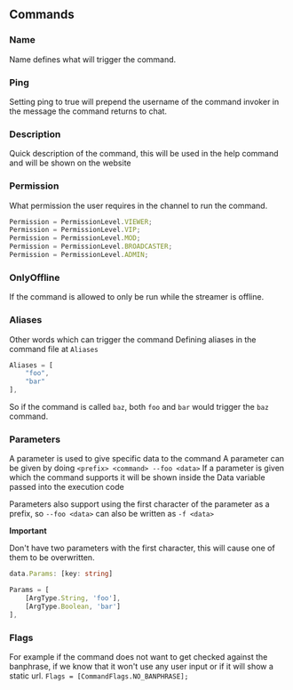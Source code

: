 ## Commands

### Name

Name defines what will trigger the command.

### Ping

Setting ping to true will prepend the username of the command invoker in the message the command returns to chat.

### Description

Quick description of the command, this will be used in the help command
and will be shown on the website

### Permission

What permission the user requires in the channel to run the command.

```typescript
Permission = PermissionLevel.VIEWER;
Permission = PermissionLevel.VIP;
Permission = PermissionLevel.MOD;
Permission = PermissionLevel.BROADCASTER;
Permission = PermissionLevel.ADMIN;
```

### OnlyOffline

If the command is allowed to only be run while the streamer is offline.

### Aliases

Other words which can trigger the command
Defining aliases in the command file at `Aliases`

```typescript
Aliases = [
    "foo",
    "bar"
],
```

So if the command is called `baz`, both `foo` and `bar` would trigger the `baz` command.

### Parameters

A parameter is used to give specific data to the command
A parameter can be given by doing `<prefix> <command> --foo <data>`
If a parameter is given which the command supports it will be shown inside the Data variable passed into the execution code

Parameters also support using the first character of the parameter as a prefix, so `--foo <data>` can also be written as `-f <data>`

<b>Important</b>

Don't have two parameters with the first character, this will cause one of them to be overwritten.

```typescript
data.Params: [key: string]
```

```typescript
Params = [
    [ArgType.String, 'foo'],
    [ArgType.Boolean, 'bar']
],
```

### Flags

For example if the command does not want to get checked against the banphrase, if we know that it won't use any user input
or if it will show a static url.
`Flags = [CommandFlags.NO_BANPHRASE];`
